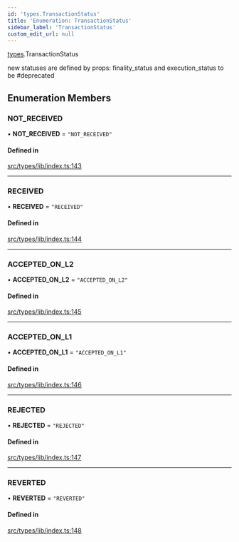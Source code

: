 ```yaml
---
id: 'types.TransactionStatus'
title: 'Enumeration: TransactionStatus'
sidebar_label: 'TransactionStatus'
custom_edit_url: null
---
```


[types](../namespaces/types.md).TransactionStatus

new statuses are defined by props: finality_status and execution_status
to be #deprecated

## Enumeration Members

### NOT_RECEIVED

• **NOT_RECEIVED** = `"NOT_RECEIVED"`

#### Defined in

[src/types/lib/index.ts:143](https://github.com/starknet-io/starknet.js/blob/v5.24.3/src/types/lib/index.ts#L143)

---

### RECEIVED

• **RECEIVED** = `"RECEIVED"`

#### Defined in

[src/types/lib/index.ts:144](https://github.com/starknet-io/starknet.js/blob/v5.24.3/src/types/lib/index.ts#L144)

---

### ACCEPTED_ON_L2

• **ACCEPTED_ON_L2** = `"ACCEPTED_ON_L2"`

#### Defined in

[src/types/lib/index.ts:145](https://github.com/starknet-io/starknet.js/blob/v5.24.3/src/types/lib/index.ts#L145)

---

### ACCEPTED_ON_L1

• **ACCEPTED_ON_L1** = `"ACCEPTED_ON_L1"`

#### Defined in

[src/types/lib/index.ts:146](https://github.com/starknet-io/starknet.js/blob/v5.24.3/src/types/lib/index.ts#L146)

---

### REJECTED

• **REJECTED** = `"REJECTED"`

#### Defined in

[src/types/lib/index.ts:147](https://github.com/starknet-io/starknet.js/blob/v5.24.3/src/types/lib/index.ts#L147)

---

### REVERTED

• **REVERTED** = `"REVERTED"`

#### Defined in

[src/types/lib/index.ts:148](https://github.com/starknet-io/starknet.js/blob/v5.24.3/src/types/lib/index.ts#L148)
